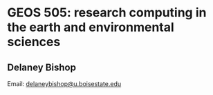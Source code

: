 # GEOS 505: research computing in the earth and environmental sciences

## Delaney Bishop

Email: [delaneybishop@u.boisestate.edu](mailto:delaneybishop@u.boisestate.edu)

